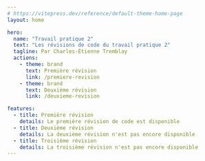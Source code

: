 ```yaml
---
# https://vitepress.dev/reference/default-theme-home-page
layout: home

hero:
  name: "Travail pratique 2"
  text: "Les révisions de code du travail pratique 2"
  tagline: Par Charles-Étienne Tremblay
  actions:
    - theme: brand
      text: Première révision
      link: /premiere-revision
    - theme: brand
      text: Deuxième révision
      link: /deuxieme-revision

features:
  - title: Première révision
    details: Le première révision de code est disponible
  - title: Deuxième révision
    details: La deuxième révision n'est pas encore disponible
  - title: Troisième révision
    details: La troisième révision n'est pas encore disponible
---
```


